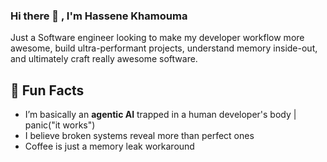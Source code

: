 ### Hi there 👋 , I'm Hassene Khamouma  

Just a Software engineer looking to make my developer workflow more awesome, build ultra-performant projects, understand memory inside-out, and ultimately craft really awesome software.

## 🧠 Fun Facts

- I’m basically an **agentic AI** trapped in a human developer's body | panic("it works")
- I believe broken systems reveal more than perfect ones  
- Coffee is just a memory leak workaround
<!--
**Onlykh/OnlyKH** is a ✨ _special_ ✨ repository because its `README.md` (this file) appears on your GitHub profile.

Here are some ideas to get you started:

- 🔭 I’m currently working on ...
- 🌱 I’m currently learning ...
- 👯 I’m looking to collaborate on ...
- 🤔 I’m looking for help with ...
- 💬 Ask me about ...
- 📫 How to reach me: ...
- 😄 Pronouns: ...
- ⚡ Fun fact: ...
-->

